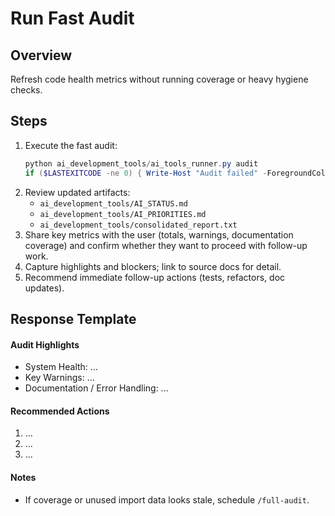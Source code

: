 # Run Fast Audit

## Overview
Refresh code health metrics without running coverage or heavy hygiene checks.

## Steps
1. Execute the fast audit:
   ```powershell
   python ai_development_tools/ai_tools_runner.py audit
   if ($LASTEXITCODE -ne 0) { Write-Host "Audit failed" -ForegroundColor Red; exit 1 }
   ```
2. Review updated artifacts:
   - `ai_development_tools/AI_STATUS.md`
   - `ai_development_tools/AI_PRIORITIES.md`
   - `ai_development_tools/consolidated_report.txt`
3. Share key metrics with the user (totals, warnings, documentation coverage) and confirm whether they want to proceed with follow-up work.
4. Capture highlights and blockers; link to source docs for detail.
5. Recommend immediate follow-up actions (tests, refactors, doc updates).

## Response Template
#### Audit Highlights
- System Health: ...
- Key Warnings: ...
- Documentation / Error Handling: ...

#### Recommended Actions
1. ...
2. ...
3. ...

#### Notes
- If coverage or unused import data looks stale, schedule `/full-audit`.
